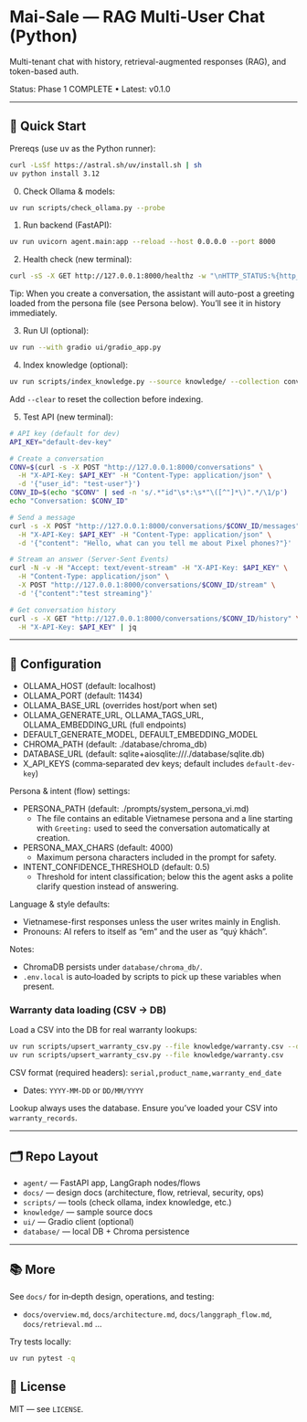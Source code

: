 
# Mai-Sale — RAG Multi-User Chat (Python)

Multi-tenant chat with history, retrieval-augmented responses (RAG), and token-based auth.

Status: Phase 1 COMPLETE • Latest: v0.1.0

---

## 🚀 Quick Start

Prereqs (use uv as the Python runner):

```bash
curl -LsSf https://astral.sh/uv/install.sh | sh
uv python install 3.12
```

0) Check Ollama & models:
```bash
uv run scripts/check_ollama.py --probe
```

1) Run backend (FastAPI):
```bash
uv run uvicorn agent.main:app --reload --host 0.0.0.0 --port 8000
```

2) Health check (new terminal):
```bash
curl -sS -X GET http://127.0.0.1:8000/healthz -w "\nHTTP_STATUS:%{http_code}\n"
```

Tip: When you create a conversation, the assistant will auto-post a greeting loaded from the persona file (see Persona below). You’ll see it in history immediately.

3) Run UI (optional):
```bash
uv run --with gradio ui/gradio_app.py
```

4) Index knowledge (optional):
```bash
uv run scripts/index_knowledge.py --source knowledge/ --collection conversations_dev
```
Add `--clear` to reset the collection before indexing.

5) Test API (new terminal):
```bash
# API key (default for dev)
API_KEY="default-dev-key"

# Create a conversation
CONV=$(curl -s -X POST "http://127.0.0.1:8000/conversations" \
  -H "X-API-Key: $API_KEY" -H "Content-Type: application/json" \
  -d '{"user_id": "test-user"}')
CONV_ID=$(echo "$CONV" | sed -n 's/.*"id"\s*:\s*"\([^"]*\)".*/\1/p')
echo "Conversation: $CONV_ID"

# Send a message
curl -s -X POST "http://127.0.0.1:8000/conversations/$CONV_ID/messages" \
  -H "X-API-Key: $API_KEY" -H "Content-Type: application/json" \
  -d '{"content": "Hello, what can you tell me about Pixel phones?"}'

# Stream an answer (Server‑Sent Events)
curl -N -v -H "Accept: text/event-stream" -H "X-API-Key: $API_KEY" \
  -H "Content-Type: application/json" \
  -X POST "http://127.0.0.1:8000/conversations/$CONV_ID/stream" \
  -d '{"content":"test streaming"}'

# Get conversation history
curl -s -X GET "http://127.0.0.1:8000/conversations/$CONV_ID/history" \
  -H "X-API-Key: $API_KEY" | jq
```

---

## 🔧 Configuration

- OLLAMA_HOST (default: localhost)
- OLLAMA_PORT (default: 11434)
- OLLAMA_BASE_URL (overrides host/port when set)
- OLLAMA_GENERATE_URL, OLLAMA_TAGS_URL, OLLAMA_EMBEDDING_URL (full endpoints)
- DEFAULT_GENERATE_MODEL, DEFAULT_EMBEDDING_MODEL
- CHROMA_PATH (default: ./database/chroma_db)
- DATABASE_URL (default: sqlite+aiosqlite:///./database/sqlite.db)
- X_API_KEYS (comma‑separated dev keys; default includes `default-dev-key`)

Persona & intent (flow) settings:
- PERSONA_PATH (default: ./prompts/system_persona_vi.md)
  - The file contains an editable Vietnamese persona and a line starting with `Greeting:` used to seed the conversation automatically at creation.
- PERSONA_MAX_CHARS (default: 4000)
  - Maximum persona characters included in the prompt for safety.
- INTENT_CONFIDENCE_THRESHOLD (default: 0.5)
  - Threshold for intent classification; below this the agent asks a polite clarify question instead of answering.

Language & style defaults:
- Vietnamese-first responses unless the user writes mainly in English.
- Pronouns: AI refers to itself as “em” and the user as “quý khách”.

Notes:
- ChromaDB persists under `database/chroma_db/`.
- `.env.local` is auto‑loaded by scripts to pick up these variables when present.

### Warranty data loading (CSV → DB)

Load a CSV into the DB for real warranty lookups:

```bash
uv run scripts/upsert_warranty_csv.py --file knowledge/warranty.csv --dry-run  # validate
uv run scripts/upsert_warranty_csv.py --file knowledge/warranty.csv             # write
```

CSV format (required headers): `serial,product_name,warranty_end_date`
- Dates: `YYYY-MM-DD` or `DD/MM/YYYY`

Lookup always uses the database. Ensure you’ve loaded your CSV into `warranty_records`.

---

## 🗂️ Repo Layout

- `agent/` — FastAPI app, LangGraph nodes/flows
- `docs/` — design docs (architecture, flow, retrieval, security, ops)
- `scripts/` — tools (check ollama, index knowledge, etc.)
- `knowledge/` — sample source docs
- `ui/` — Gradio client (optional)
- `database/` — local DB + Chroma persistence

---

## 📚 More

See `docs/` for in‑depth design, operations, and testing:
- `docs/overview.md`, `docs/architecture.md`, `docs/langgraph_flow.md`, `docs/retrieval.md` …

Try tests locally:

```bash
uv run pytest -q
```

## 📄 License

MIT — see `LICENSE`.
